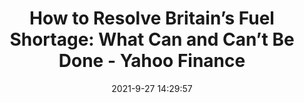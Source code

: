 ---
"title": "How to Resolve Britain’s Fuel Shortage: What Can and Can’t Be Done - Yahoo Finance"
"date": "2021-9-27 14:29:57"
"feed_name": "GOOGLENEWSINDUSTRIAL"
"feed_website": "https://news.google.com/search?q=industrial%2Bincident&hl=en-US&gl=US&ceid=US:en"
"feed_rss": "https://news.google.com/rss/search?q=industrial%2Bincident&hl=en-US&gl=US&ceid=US:en"
"link": "https://finance.yahoo.com/news/resolve-britain-fuel-shortage-t-142957720.html"
"file": "_posts/2021-1-1-c89ec9dd9ef2fd3445f1a7ae978c191ace388248.md"
"accident": "0"
"drilling": "0"
"dead": "0"
"injured": "0"
"where": "unknown site"
"place": "unknown place"
---